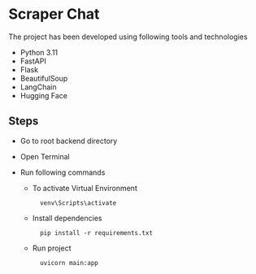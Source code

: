 # Scraper Chat

The project has been developed using following tools and technologies
- Python 3.11
- FastAPI
- Flask
- BeautifulSoup
- LangChain
- Hugging Face


## Steps

- Go to root backend directory

- Open Terminal

- Run following commands

    - To activate Virtual Environment

            venv\Scripts\activate

    - Install dependencies

            pip install -r requirements.txt

    - Run project

            uvicorn main:app